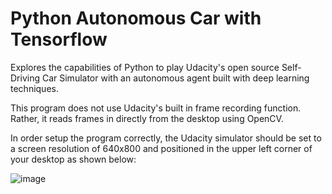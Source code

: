 # Python Autonomous Car with Tensorflow

Explores the capabilities of Python to play Udacity's open source Self-Driving Car Simulator with an autonomous agent built with deep learning techniques.

This program does not use Udacity's built in frame recording function. Rather, it reads frames in directly from the desktop using OpenCV.

In order setup the program correctly, the Udacity simulator should be set to a screen resolution of 640x800 and positioned in the upper left corner of your desktop as shown below:

![image](https://github.com/markoelez/pyAutoSim-mac/blob/master/example_config.png)
